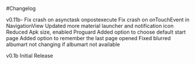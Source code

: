 #Changelog

v0.11b-
Fix crash on asynctask onpostexecute
Fix crash on onTouchEvent in NavigationView
Updated more material launcher and notification icon
Reduced Apk size, enabled Proguard
Added option to choose default start page
Added option to remember the last page opened
Fixed blurred albumart not changing if albumart not available

v0.1b
Initial Release
